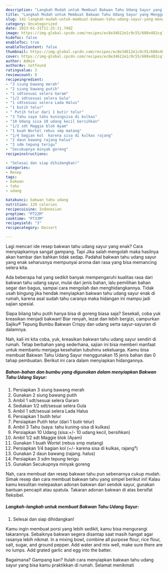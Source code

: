 ```yaml
---
description: "Langkah Mudah untuk Membuat Bakwan Tahu Udang Sayur yang Menggugah Selera, Buat Buka Puasa}"
title: "Langkah Mudah untuk Membuat Bakwan Tahu Udang Sayur yang Menggugah Selera, Buat Buka Puasa}"
slug: 142-langkah-mudah-untuk-membuat-bakwan-tahu-udang-sayur-yang-menggugah-selera-buat-buka-puasa
category: Uncategorized
date: 2023-01-31T11:25:11.748Z
image: https://img-global.cpcdn.com/recipes/ec8e34612e1c9c55/680x482cq70/bakwan-tahu-udang-sayur-foto-resep-utama.jpg
hideToc: false
enableToc: true
enableTocContent: false
thumbnail: https://img-global.cpcdn.com/recipes/ec8e34612e1c9c55/680x482cq70/bakwan-tahu-udang-sayur-foto-resep-utama.jpg
cover: https://img-global.cpcdn.com/recipes/ec8e34612e1c9c55/680x482cq70/bakwan-tahu-udang-sayur-foto-resep-utama.jpg
author: Admin
authorAv: notfound
ratingvalue: 3
reviewcount: 8
recipeingredient:
- "3 siung bawang merah"
- "2 siung bawang putih"
- "1 sdtsesuai selera Garam"
- "1/2 sdtsesuai selera Gula"
- "1 sdtsesuai selera Lada Halus"
- "1 butih telur"
- " Putih telur dari 1 butir telur"
- "3 Tahu saya tahu kuningsisa di kulkas"
- "10 Udang sisa 10 udang kecil bersihkan"
- "1/2 sdt Maggie blok Ayam"
- "1 buah Wortel rebus smp matang"
- "1/4 bagian kol  karena sisa di kulkas rajang"
- "2 daun bawang rajang halus"
- "3 sdm tepung terigu"
- "Secukupnya minyak goreng"
recipeinstructions:

- "Selesai dan siap dihidangkan!"
categories:
- Resep
tags:
- bakwan
- tahu
- udang

katakunci: bakwan tahu udang 
nutrition: 129 calories
recipecuisine: Indonesian
preptime: "PT22M"
cooktime: "PT33M"
recipeyield: "3"
recipecategory: Dessert

---
```



Lagi mencari ide resep bakwan tahu udang sayur yang enak? Cara menyiapkannya sangat gampang. Tapi Jika salah mengolah maka hasilnya akan hambar dan bahkan tidak sedap. Padahal bakwan tahu udang sayur yang enak seharusnya mempunyai aroma dan rasa yang bisa memancing selera kita.


Ada beberapa hal yang sedikit banyak mempengaruhi kualitas rasa dari bakwan tahu udang sayur, mulai dari jenis bahan, lalu pemilihan bahan segar dan bagus, sampai cara mengolah dan menghidangkannya. Tidak usah bingung jika hendak menyiapkan bakwan tahu udang sayur enak di rumah, karena asal sudah tahu caranya maka hidangan ini mampu jadi sajian spesial.

Siapa bilang tahu putih hanya bisa di goreng biasa saja? Sesekali, coba yuk kreasikan menjadi bakwan! Biar renyah, lezat dan lebih bergizi, campurkan Sajiku® Tepung Bumbu Bakwan Crispy dan udang serta sayur-sayuran di dalamnya.


Nah, kali ini kita coba, yuk, kreasikan bakwan tahu udang sayur sendiri di rumah. Tetap berbahan yang sederhana, sajian ini bisa memberi manfaat untuk membantu menjaga kesehatan tubuhmu sekeluarga. Kamu bisa membuat Bakwan Tahu Udang Sayur menggunakan 15 jenis bahan dan 0 tahap pembuatan. Berikut ini cara dalam menyiapkan hidangannya.

<!--inarticleads1-->

##### Bahan-bahan dan bumbu yang digunakan dalam menyiapkan Bakwan Tahu Udang Sayur:

1. Persiapkan 3 siung bawang merah
1. Gunakan 2 siung bawang putih
1. Ambil 1 sdt/sesuai selera Garam
1. Sediakan 1/2 sdt/sesuai selera Gula
1. Ambil 1 sdt/sesuai selera Lada Halus
1. Persiapkan 1 butih telur
1. Persiapkan  Putih telur (dari 1 butir telur)
1. Ambil 3 Tahu (saya: tahu kuning-sisa di kulkas)
1. Persiapkan 10 Udang (sisa:+/- 10 udang kecil, bersihkan)
1. Ambil 1/2 sdt Maggie blok (Ayam)
1. Gunakan 1 buah Wortel (rebus smp matang)
1. Persiapkan 1/4 bagian kol (+/- karena sisa di kulkas, rajang²)
1. Gunakan 2 daun bawang (rajang. halus)
1. Persiapkan 3 sdm tepung terigu
1. Gunakan Secukupnya minyak goreng


Nah, cara membuat dan resep bakwan tahu pun sebenarnya cukup mudah. Simak resep dan cara membuat bakwan tahu yang simpel berikut ini! Kalau kamu kesulitan melepaskan adonan bakwan dari sendok sayur, gunakan bantuan pencapit atau spatula. Takaran adonan bakwan di atas bersifat fleksibel. 

<!--inarticleads2-->

##### Langkah-langkah untuk membuat Bakwan Tahu Udang Sayur:


1. Selesai dan siap dihidangkan!

Kamu ingin membuat porsi yang lebih sedikit, kamu bisa mengurangi takarannya. Sebaiknya bakwan segera disantap saat masih hangat agar rasanya lebih nikmat. In a mixing bowl, combine all purpose flour, rice flour, salt, sugar, and ground pepper. Add water and mix well, make sure there are no lumps. Add grated garlic and egg into the batter. 

Bagaimana? Gampang kan? Itulah cara menyiapkan bakwan tahu udang sayur yang bisa kamu praktikkan di rumah. Selamat menikmati
